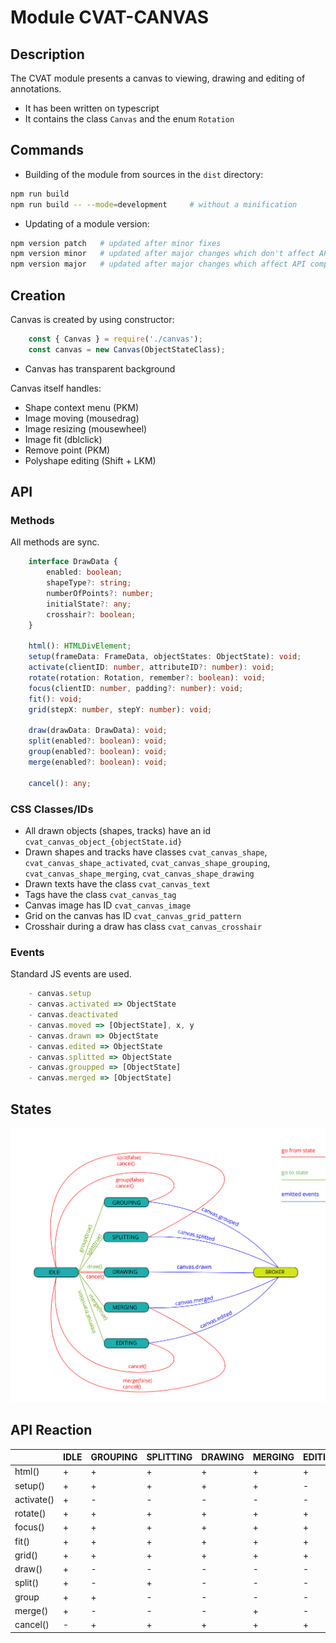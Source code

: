 # Module CVAT-CANVAS

## Description
The CVAT module presents a canvas to viewing, drawing and editing of annotations.

- It has been written on typescript
- It contains the class ```Canvas``` and the enum ```Rotation```

## Commands
- Building of the module from sources in the ```dist``` directory:

```bash
npm run build
npm run build -- --mode=development     # without a minification
```

- Updating of a module version:
```bash
npm version patch   # updated after minor fixes
npm version minor   # updated after major changes which don't affect API compatibility with previous versions
npm version major   # updated after major changes which affect API compatibility with previous versions
```

## Creation
Canvas is created by using constructor:

```js
    const { Canvas } = require('./canvas');
    const canvas = new Canvas(ObjectStateClass);
```

- Canvas has transparent background

Canvas itself handles:
- Shape context menu (PKM)
- Image moving (mousedrag)
- Image resizing (mousewheel)
- Image fit (dblclick)
- Remove point (PKM)
- Polyshape editing (Shift + LKM)

## API
### Methods

All methods are sync.

```ts
    interface DrawData {
        enabled: boolean;
        shapeType?: string;
        numberOfPoints?: number;
        initialState?: any;
        crosshair?: boolean;
    }

    html(): HTMLDivElement;
    setup(frameData: FrameData, objectStates: ObjectState): void;
    activate(clientID: number, attributeID?: number): void;
    rotate(rotation: Rotation, remember?: boolean): void;
    focus(clientID: number, padding?: number): void;
    fit(): void;
    grid(stepX: number, stepY: number): void;

    draw(drawData: DrawData): void;
    split(enabled?: boolean): void;
    group(enabled?: boolean): void;
    merge(enabled?: boolean): void;

    cancel(): any;
```

### CSS Classes/IDs

- All drawn objects (shapes, tracks) have an id ```cvat_canvas_object_{objectState.id}```
- Drawn shapes and tracks have classes ```cvat_canvas_shape```,
 ```cvat_canvas_shape_activated```,
 ```cvat_canvas_shape_grouping```,
 ```cvat_canvas_shape_merging```,
 ```cvat_canvas_shape_drawing```
- Drawn texts have the class ```cvat_canvas_text```
- Tags have the class ```cvat_canvas_tag```
- Canvas image has ID ```cvat_canvas_image```
- Grid on the canvas has ID ```cvat_canvas_grid_pattern```
- Crosshair during a draw has class ```cvat_canvas_crosshair```

### Events

Standard JS events are used.
```js
    - canvas.setup
    - canvas.activated => ObjectState
    - canvas.deactivated
    - canvas.moved => [ObjectState], x, y
    - canvas.drawn => ObjectState
    - canvas.edited => ObjectState
    - canvas.splitted => ObjectState
    - canvas.groupped => [ObjectState]
    - canvas.merged => [ObjectState]
```

## States

 ![](images/states.svg)

## API Reaction

|            | IDLE | GROUPING | SPLITTING | DRAWING | MERGING | EDITING |
|------------|------|----------|-----------|---------|---------|---------|
| html()     | +    | +        | +         | +       | +       | +       |
| setup()    | +    | +        | +         | +       | +       | -       |
| activate() | +    | -        | -         | -       | -       | -       |
| rotate()   | +    | +        | +         | +       | +       | +       |
| focus()    | +    | +        | +         | +       | +       | +       |
| fit()      | +    | +        | +         | +       | +       | +       |
| grid()     | +    | +        | +         | +       | +       | +       |
| draw()     | +    | -        | -         | -       | -       | -       |
| split()    | +    | -        | +         | -       | -       | -       |
| group      | +    | +        | -         | -       | -       | -       |
| merge()    | +    | -        | -         | -       | +       | -       |
| cancel()   | -    | +        | +         | +       | +       | +       |
